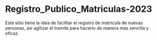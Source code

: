 # Registro_Publico_Matriculas-2023

Este sitio tiene la idea de facilitar el registro de matricula de nuevas personas, asi agilizar el tramite para hacerlo de manera mas sencilla y eficaz.
